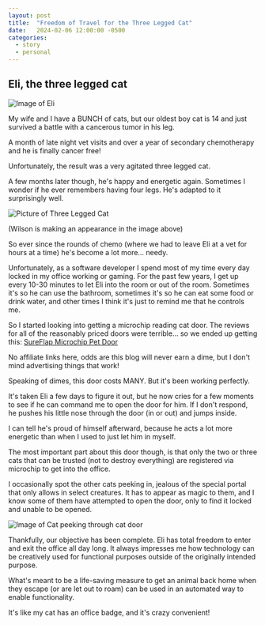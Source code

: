 ```yaml
---
layout: post
title:  "Freedom of Travel for the Three Legged Cat"
date:   2024-02-06 12:00:00 -0500
categories: 
  - story
  - personal
---
```


## Eli, the three legged cat

![Image of Eli]({{site.url}}{{site.baseurl}}/assets/jVNLPaR.jpg)

My wife and I have a BUNCH of cats, but our oldest boy cat is 14
and just survived a battle with a cancerous tumor in his leg.

A month of late night vet visits and over a year of secondary chemotherapy
and he is finally cancer free!

Unfortunately, the result was a very agitated three legged cat.

A few months later though, he's happy and energetic again. Sometimes 
I wonder if he ever remembers having four legs. He's adapted to it surprisingly well.

![Picture of Three Legged Cat]({{site.url}}{{site.baseurl}}/assets/ILGJD3b.jpg)

(Wilson is making an appearance in the image above)

So ever since the rounds of chemo (where we had to leave Eli at a vet for hours at a time)
he's become a lot more... needy.

Unfortunately, as a software developer I spend most of my time every day locked in my office
working or gaming. For the past few years, I get up every 10-30 minutes to let
Eli into the room or out of the room. Sometimes it's so he can use the bathroom, sometimes it's so
he can eat some food or drink water, and other times I think it's just to remind me
that he controls me.

So I started looking into getting a microchip reading cat door. The reviews for all of the reasonably priced
doors were terrible... so we ended up getting this: [SureFlap Microchip Pet Door](https://www.amazon.com/dp/B009NH6NR0)

No affiliate links here, odds are this blog will never earn a dime, but I don't mind advertising things that work!

Speaking of dimes, this door costs MANY. But it's been working perfectly.

It's taken Eli a few days to figure it out, but he now cries for a few moments to see if he can command me to
open the door for him. If I don't respond, he pushes his little nose through the door (in or out) and jumps inside.

I can tell he's proud of himself afterward, because he acts a lot more energetic than when I used to just let him in myself.

The most important part about this door though, is that only the two or three cats that can be trusted (not to destroy everything)
are registered via microchip to get into the office.

I occasionally spot the other cats peeking in, jealous of the special portal that only allows in select creatures. It has to
appear as magic to them, and I know some of them have attempted to open the door, only to find it locked and unable to be opened.

![Image of Cat peeking through cat door]({{site.url}}{{site.baseurl}}/assets/EZb9cQ7.jpg)

Thankfully, our objective has been complete. Eli has total freedom to enter and exit the office all day long. It always
impresses me how technology can be creatively used for functional purposes outside of the originally intended purpose.

What's meant to be a life-saving measure to get an animal back home when they escape (or are let out to roam) can be used
in an automated way to enable functionality. 

It's like my cat has an office badge, and it's crazy convenient!
